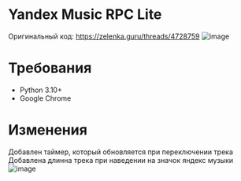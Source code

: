 # Yandex Music RPC Lite
Оригинальный код: https://zelenka.guru/threads/4728759
![image](https://github.com/Soto4ka37/Yandex-Music-RPC-Lite/assets/62742200/a8c4a770-993b-4f6b-ae7f-352ad1153ef1)

# Требования
- Python 3.10+
- Google Chrome

# Изменения
Добавлен таймер, который обновляется при переключении трека
Добавлена длинна трека при наведении на значок яндекс музыки
![image](https://github.com/Soto4ka37/Yandex-Music-RPC-Lite/assets/62742200/37db2407-99f3-4104-a74b-2f7da04825da)

